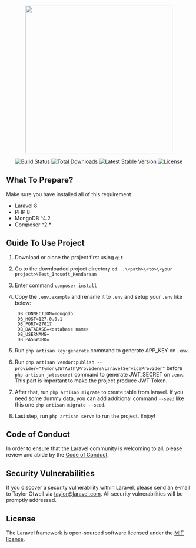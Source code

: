 <p align="center"><a href="https://laravel.com" target="_blank"><img src="https://raw.githubusercontent.com/laravel/art/master/logo-lockup/5%20SVG/2%20CMYK/1%20Full%20Color/laravel-logolockup-cmyk-red.svg" width="400"></a></p>

<p align="center">
<a href="https://travis-ci.org/laravel/framework"><img src="https://travis-ci.org/laravel/framework.svg" alt="Build Status"></a>
<a href="https://packagist.org/packages/laravel/framework"><img src="https://img.shields.io/packagist/dt/laravel/framework" alt="Total Downloads"></a>
<a href="https://packagist.org/packages/laravel/framework"><img src="https://img.shields.io/packagist/v/laravel/framework" alt="Latest Stable Version"></a>
<a href="https://packagist.org/packages/laravel/framework"><img src="https://img.shields.io/packagist/l/laravel/framework" alt="License"></a>
</p>

## What To Prepare?
Make sure you have installed all of this requirement

- Laravel 8
- PHP 8
- MongoDB ^4.2
- Composer ^2.*

## Guide To Use Project

1. Download or clone the project first using `git`
2. Go to the downloaded project directory `cd ..\<path>\<to>\<your project>\Test_Inosoft_Kendaraan`
3. Enter command `composer install`
4. Copy the `.env.example` and rename it to `.env` and setup your `.env` like below:
    
        DB_CONNECTION=mongodb
        DB_HOST=127.0.0.1
        DB_PORT=27017
        DB_DATABASE=<database name>
        DB_USERNAME=
        DB_PASSWORD=

5. Run `php artisan key:generate` command to generate APP_KEY on `.env`.
6. Run `php artisan vendor:publish --provider="Tymon\JWTAuth\Providers\LaravelServiceProvider"` before `php artisan jwt:secret` command to generate JWT_SECRET on `.env`. This part is important to make the project produce JWT Token.

7. After that, run `php artisan migrate` to create table from laravel. If you need some dummy data, you can add additional command `--seed` like this one `php artisan migrate --seed`.

8. Last step, run `php artisan serve` to run the project. Enjoy!


## Code of Conduct

In order to ensure that the Laravel community is welcoming to all, please review and abide by the [Code of Conduct](https://laravel.com/docs/contributions#code-of-conduct).

## Security Vulnerabilities

If you discover a security vulnerability within Laravel, please send an e-mail to Taylor Otwell via [taylor@laravel.com](mailto:taylor@laravel.com). All security vulnerabilities will be promptly addressed.

## License

The Laravel framework is open-sourced software licensed under the [MIT license](https://opensource.org/licenses/MIT).
